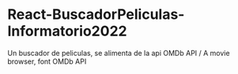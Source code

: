 # React-BuscadorPeliculas-Informatorio2022
Un buscador de peliculas, se alimenta de la api OMDb API / A movie browser, font OMDb API

